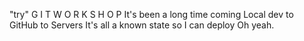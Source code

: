 "try" 
G I T  W O R K S H O P
It's been a long time coming
Local dev to GitHub to Servers
It's all a known state so I can deploy
Oh yeah.
